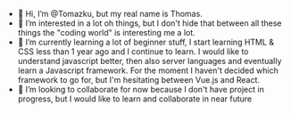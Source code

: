 - 👋 Hi, I’m @Tomazku, but my real name is Thomas.
- 👀 I’m interested in a lot oh things, but I don't hide that between all these things the "coding world" is interesting me a lot.
- 🌱 I’m currently learning a lot of beginner stuff, I start learning HTML & CSS less than 1 year ago and I continue to learn. I would like to understand javascript better, then also server languages and eventually learn a Javascript framework. For the moment I haven't decided which framework to go for, but I'm hesitating between Vue.js and React.
- 💞️ I’m looking to collaborate for now because I don't have project in progress, but I would like to learn and collaborate in near future

<!---
Tomazku/Tomazku is a ✨ special ✨ repository because its `README.md` (this file) appears on your GitHub profile.
You can click the Preview link to take a look at your changes.
--->
